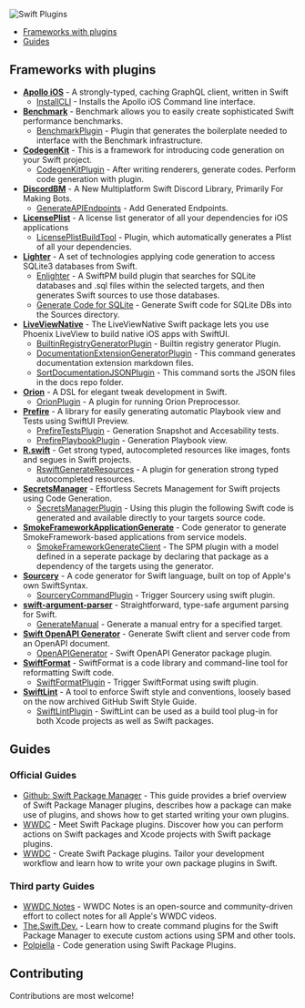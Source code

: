 ![Swift Plugins](https://i.postimg.cc/zX00Tfsn/Frame-2455.jpg)

- [Frameworks with plugins](#frameworks-with-plugins)
- [Guides](#guides)

## Frameworks with plugins

* [**Apollo iOS**](https://github.com/apollographql/apollo-ios) - A strongly-typed, caching GraphQL client, written in Swift
  * [InstallCLI](https://github.com/apollographql/apollo-ios) - Installs the Apollo iOS Command line interface. 
* [**Benchmark**](https://github.com/ordo-one/package-benchmark) - Benchmark allows you to easily create sophisticated Swift performance benchmarks.
  * [BenchmarkPlugin](https://github.com/ordo-one/package-benchmark) - Plugin that generates the boilerplate needed to interface with the Benchmark infrastructure.
* [**CodegenKit**](https://github.com/omochi/CodegenKit) - This is a framework for introducing code generation on your Swift project.
  * [CodegenKitPlugin](https://github.com/omochi/CodegenKit) - After writing renderers, generate codes. Perform code generation with plugin.
* [**DiscordBM**](https://github.com/DiscordBM/DiscordBM) - A New Multiplatform Swift Discord Library, Primarily For Making Bots.
  * [GenerateAPIEndpoints](https://github.com/DiscordBM/DiscordBM) - Add Generated Endpoints.
* [**LicensePlist**](https://github.com/mono0926/LicensePlist) - A license list generator of all your dependencies for iOS applications
  * [LicensePlistBuildTool](https://github.com/mono0926/LicensePlist) - Plugin, which automatically generates a Plist of all your dependencies.
* [**Lighter**](https://github.com/Lighter-swift/Lighter) - A set of technologies applying code generation to access SQLite3 databases from Swift.
  * [Enlighter](https://github.com/Lighter-swift/Lighter) - A SwiftPM build plugin that searches for SQLite databases and .sql files within the selected targets, and then generates Swift sources to use those databases.
  * [Generate Code for SQLite](https://github.com/Lighter-swift/Lighter) - Generate Swift code for SQLite DBs into the Sources directory.
* [**LiveViewNative**](https://github.com/liveview-native/liveview-client-swiftui) - The LiveViewNative Swift package lets you use Phoenix LiveView to build native iOS apps with SwiftUI.
  * [BuiltinRegistryGeneratorPlugin](https://github.com/liveview-native/liveview-client-swiftui) - Builtin registry generator Plugin.
  * [DocumentationExtensionGeneratorPlugin](https://github.com/liveview-native/liveview-client-swiftui) - This command generates documentation extension markdown files.
  * [SortDocumentationJSONPlugin](https://github.com/liveview-native/liveview-client-swiftui) - This command sorts the JSON files in the docs repo folder.
* [**Orion**](https://github.com/theos/orion) - A DSL for elegant tweak development in Swift.
  * [OrionPlugin](https://github.com/theos/orion) - A plugin for running Orion Preprocessor.
* [**Prefire**](https://github.com/BarredEwe/Prefire) - A library for easily generating automatic Playbook view and Tests using SwiftUI Preview.
  * [PrefireTestsPlugin](https://github.com/BarredEwe/Prefire#swift-package-plugin) - Generation Snapshot and Accesability tests.
  * [PrefirePlaybookPlugin](https://github.com/BarredEwe/Prefire#swift-package-plugin) - Generation Playbook view.
* [**R.swift**](https://github.com/mac-cain13/R.swift) - Get strong typed, autocompleted resources like images, fonts and segues in Swift projects.
  * [RswiftGenerateResources](https://github.com/mac-cain13/R.swift#packageswift-based-spm-project) - A plugin for generation strong typed autocompleted resources.
* [**SecretsManager**](https://github.com/vdka/SecretsManager) - Effortless Secrets Management for Swift projects using Code Generation.
  * [SecretsManagerPlugin](https://github.com/vdka/SecretsManager) - Using this plugin the following Swift code is generated and available directly to your targets source code.
* [**SmokeFrameworkApplicationGenerate**](https://github.com/amzn/smoke-framework-application-generate) - Code generator to generate SmokeFramework-based applications from service models.
  * [SmokeFrameworkGenerateClient](https://github.com/amzn/smoke-framework-application-generate) - The SPM plugin with a model defined in a seperate package by declaring that package as a dependency of the targets using the generator.
* [**Sourcery**](https://github.com/krzysztofzablocki/Sourcery) - A code generator for Swift language, built on top of Apple's own SwiftSyntax.
  * [SourceryCommandPlugin](https://github.com/krzysztofzablocki/Sourcery) - Trigger Sourcery using swift plugin.
* [**swift-argument-parser**](https://github.com/apple/swift-argument-parser) - Straightforward, type-safe argument parsing for Swift.
  * [GenerateManual](https://github.com/apple/swift-argument-parser) - Generate a manual entry for a specified target.
* [**Swift OpenAPI Generator**](https://github.com/apple/swift-openapi-generator) - Generate Swift client and server code from an OpenAPI document.
  * [OpenAPIGenerator](https://github.com/apple/swift-openapi-generator) - Swift OpenAPI Generator package plugin.
* [**SwiftFormat**](https://github.com/nicklockwood/SwiftFormat) - SwiftFormat is a code library and command-line tool for reformatting Swift code.
  *  [SwiftFormatPlugin](https://github.com/nicklockwood/SwiftFormat#swift-package-manager-plugin) - Trigger SwiftFormat using swift plugin.
* [**SwiftLint**](https://github.com/realm/SwiftLint) - A tool to enforce Swift style and conventions, loosely based on the now archived GitHub Swift Style Guide.
  * [SwiftLintPlugin](https://github.com/realm/SwiftLint#plug-in-support) - SwiftLint can be used as a build tool plug-in for both Xcode projects as well as Swift packages.

## Guides

### Official Guides

* [Github: Swift Package Manager](https://github.com/apple/swift-package-manager/blob/main/Documentation/Plugins.md#getting-started-with-plugins) - This guide provides a brief overview of Swift Package Manager plugins, describes how a package can make use of plugins, and shows how to get started writing your own plugins.
* [WWDC](https://developer.apple.com/videos/play/wwdc2022/110359) - Meet Swift Package plugins. Discover how you can perform actions on Swift packages and Xcode projects with Swift package plugins.
* [WWDC](https://developer.apple.com/videos/play/wwdc2022/110401) - Create Swift Package plugins. Tailor your development workflow and learn how to write your own package plugins in Swift.

### Third party Guides
* [WWDC Notes](https://www.wwdcnotes.com/notes/wwdc22/110359/) - WWDC Notes is an open-source and community-driven effort to collect notes for all Apple's WWDC videos.
* [The.Swift.Dev.](https://theswiftdev.com/beginners-guide-to-swift-package-manager-command-plugins/) - Learn how to create command plugins for the Swift Package Manager to execute custom actions using SPM and other tools.
* [Polpiella](https://www.polpiella.dev/code-generation-using-swift-package-plugins/) - Code generation using Swift Package Plugins.

## Contributing

Contributions are most welcome!
